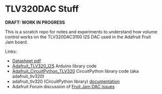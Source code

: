 <!-- SPDX-License-Identifier: MIT -->
<!-- SPDX-FileCopyrightText: Copyright 2025 Sam Blenny -->
# TLV320DAC Stuff

**DRAFT: WORK IN PROGRESS**

This is a scratch repo for notes and experiments to understand how volume
control works on the TLV320DAC3100 I2S DAC used in the Adafruit Fruit Jam
board.

Links:
- [Datasheet pdf](https://cdn-learn.adafruit.com/assets/assets/000/136/051/original/TLV320DAC3100_Low-Power_Stereo_Audio_DAC_With_Audio_Processing_and_Mono_Class-D_Speaker_Amplifier_datasheet_%28Rev._C%29_-_tlv320dac3100.pdf)
- [Adafruit_TLV320_I2S](https://github.com/adafruit/Adafruit_TLV320_I2S)
   Arduino library code
- [Adafruit_CircuitPython_TLV320](https://github.com/adafruit/Adafruit_CircuitPython_TLV320)
   CircuitPython library code (aka adafruit_tlv320)
- adafruit_tlv320 (CircuitPython library) [documentation](https://docs.circuitpython.org/projects/tlv320/en/latest/)
- Adafruit Forum discussion of [Fruit Jam DAC issues](https://forums.adafruit.com/viewtopic.php?t=219717)
